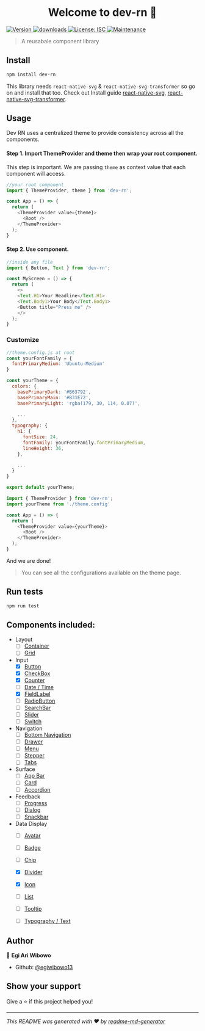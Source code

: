 <h1 align="center">Welcome to dev-rn 👋</h1>
<p>
  <a href="https://www.npmjs.com/package/dev-rn" target="_blank">
    <img alt="Version" src="https://img.shields.io/npm/v/dev-rn.svg?color=blue">
  </a>
    <a href="https://www.npmjs.com/package/dev-rn">
    <img alt="downloads" src="https://img.shields.io/npm/dm/dev-rn.svg?color=blue" target="_blank" />
  </a>
  <a href="#" target="_blank">
    <img alt="License: ISC" src="https://img.shields.io/badge/License-ISC-yellow.svg" />
  </a>
    <a href="https://github.com/iamshadmirza/react-native-design-system/graphs/commit-activity">
    <img alt="Maintenance" src="https://img.shields.io/badge/Maintained%3F-yes-green.svg" target="_blank" />
  </a>
</p>

> A reusabale component library

## Install

```sh
npm install dev-rn
```

This library needs `react-native-svg` & `react-native-svg-transformer` so go on and install that too. Check out Install guide [react-native-svg](https://github.com/react-native-svg/react-native-svg#installation), [react-native-svg-transformer](https://github.com/kristerkari/react-native-svg-transformer).


## Usage
Dev RN uses a centralized theme to provide consistency across all the components.

#### Step 1. Import ThemeProvider and theme then wrap your root component.
This step is important. We are passing `theme` as context value that each component will access.

```js
//your root component
import { ThemeProvider, theme } from 'dev-rn';

const App = () => {
  return (
    <ThemeProvider value={theme}>
      <Root />
    </ThemeProvider>
  );
}
```

#### Step 2. Use component.

```js
//inside any file
import { Button, Text } from 'dev-rn';

const MyScreen = () => {
  return (
    <>
    <Text.H1>Your Headline</Text.H1>
    <Text.Body1>Your Body</Text.Body1>
    <Button title="Press me" />
    </>
  );
}
```


### Customize

```js
//theme.config.js at root
const yourFontFamily = {
  fontPrimaryMedium: 'Ubuntu-Medium'
}

const yourTheme = {
  colors: {
    basePrimaryDark: '#B63792',
    basePrimaryMain: '#B31E72',
    basePrimaryLight: 'rgba(179, 30, 114, 0.07)',

    ...
  },
  typography: {
    h1: {
      fontSize: 24,
      fontFamily: yourFontFamily.fontPrimaryMedium,
      lineHeight: 36,
    },

    ...
  }
}

export default yourTheme;
```


```js
import { ThemeProvider } from 'dev-rn';
import yourTheme from './theme.config'

const App = () => {
  return (
    <ThemeProvider value={yourTheme}>
      <Root />
    </ThemeProvider>
  );
}
```

And we are done!
> You can see all the configurations available on the theme page.

## Run tests

```sh
npm run test
```

## Components included:

- Layout
  - [ ] [Container](src/)
  - [ ] [Grid](src/)
- Input
  - [x] [Button](src/components/Input/Button/Button.js)
  - [x] [CheckBox](src/)
  - [x] [Counter](src/components/Input/Counter/Counter.js)
  - [ ] [Date / Time](src/)
  - [x] [FieldLabel](src/components/Input/FieldLabel/FieldLabel.js)
  - [ ] [RadioButton](src/)
  - [ ] [SearchBar](src/)
  - [ ] [Slider](src/)
  - [ ] [Switch](src/)
- Navigation
  - [ ] [Bottom Navigation](src/)
  - [ ] [Drawer](src/)
  - [ ] [Menu](src/)
  - [ ] [Stepper](src/)
  - [ ] [Tabs](src/)
- Surface
  - [ ] [App Bar](src/)
  - [ ] [Card](src/)
  - [ ] [Accordion](src/)
- Feedback
  - [ ] [Progress](src/)
  - [ ] [Dialog](src/)
  - [ ] [Snackbar](src/)
- Data Display
  - [ ] [Avatar](src/)
  - [ ] [Badge](src/)
  - [ ] [Chip](src/)
  - [x] [Divider](src/)
  - [x] [Icon](src/components/DataDisplay/Icon/Icon.js)
  - [ ] [List](src/)
  - [ ] [Tooltip](src/)
  - [ ] [Typography / Text](src/components/DataDisplay/Text/Text.js)


## Author

👤 **Egi Ari Wibowo**

* Github: [@egiwibowo13](https://github.com/egiwibowo13)

## Show your support

Give a ⭐️ if this project helped you!

***
_This README was generated with ❤️ by [readme-md-generator](https://github.com/kefranabg/readme-md-generator)_